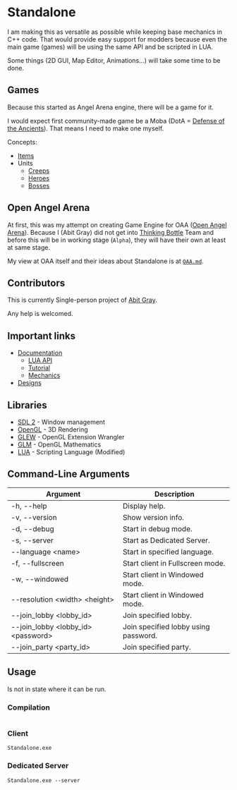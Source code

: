 # Standalone

I am making this as versatile as possible while keeping base mechanics in C++ code.
That would provide easy support for modders because even the main game (games) will be using the same API and be scripted in LUA.

Some things (2D GUI, Map Editor, Animations...) will take some time to be done.


## Games

Because this started as Angel Arena engine, there will be a game for it.

I would expect first community-made game be a Moba (DotA = [Defense of the Ancients](https://en.wikipedia.org/wiki/Defense_of_the_Ancients)).
That means I need to make one myself.

Concepts:
 - [Items](Designs/Item/README.md)
 - Units
   - [Creeps](Designs/Creep/README.md)
   - [Heroes](Designs/Hero/README.md)
   - [Bosses](Designs/Boss/README.md)

## Open Angel Arena

At first, this was my attempt on creating Game Engine for OAA ([Open Angel Arena](https://github.com/OpenAngelArena/oaa/)).
Because I (Abit Gray) did not get into [Thinking Bottle](https://www.thinkingbottle.com/) Team and before this will be in working stage (`Alpha`), they will have their own at least at same stage.

My view at OAA itself and their ideas about Standalone is at [`OAA.md`](OAA.md). 

## Contributors

This is currently Single-person project of [Abit Gray](https://github.com/AbitTheGray/).

Any help is welcomed. 


## Important links

- [Documentation](Documentation/README.md)
  - [LUA API](Documentation/Lua_Api/README.md)
  - [Tutorial](Documentation/Tutorials/README.md)
  - [Mechanics](Documentation/Mechanics/README.md)
- [Designs](Designs/README.md)


## Libraries

- [SDL 2](https://www.libsdl.org/) - Window management
- [OpenGL](https://www.opengl.org/) - 3D Rendering
- [GLEW](http://glew.sourceforge.net/) - OpenGL Extension Wrangler
- [GLM](https://glm.g-truc.net/) - OpenGL Mathematics
- [LUA](https://www.lua.org/) - Scripting Language (Modified)

## Command-Line Arguments

|                     Argument                    |               Description            |
|-------------------------------------------------|--------------------------------------|
| -h, --help                                      | Display help.                        |
| -v, --version                                   | Show version info.                   |
| -d, --debug                                     | Start in debug mode.                 |
| -s, --server                                    | Start as Dedicated Server.           |
| --language &lt;name&gt;                         | Start in specified language.         |
| -f, --fullscreen                                | Start client in Fullscreen mode.     |
| -w, --windowed                                  | Start client in Windowed mode.       |
| --resolution &lt;width&gt; &lt;height&gt;       | Start client in Windowed mode.       |
| --join_lobby &lt;lobby_id&gt;                   | Join specified lobby.                |
| --join_lobby &lt;lobby_id&gt; &lt;password&gt;  | Join specified lobby using password. |
| --join_party &lt;party_id&gt;                   | Join specified party.                |

## Usage

Is not in state where it can be run.

### Compilation

```

```

### Client

```
Standalone.exe
```

### Dedicated Server

```
Standalone.exe --server
```
